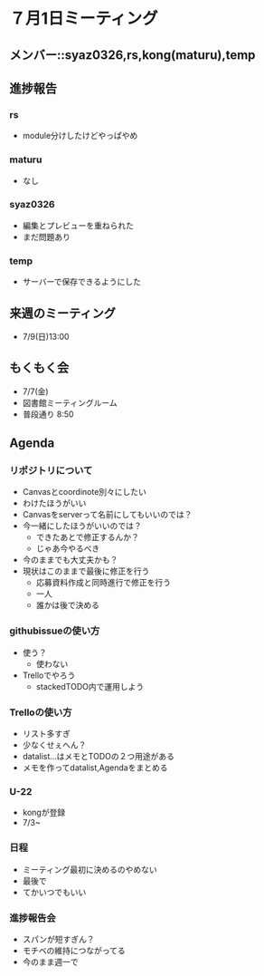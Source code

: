 # ７月1日ミーティング
## メンバー::syaz0326,rs,kong(maturu),temp

## 進捗報告
### rs
* module分けしたけどやっぱやめ

### maturu
* なし

### syaz0326
* 編集とプレビューを重ねられた
* まだ問題あり

### temp
* サーバーで保存できるようにした

## 来週のミーティング
* 7/9(日)13:00

## もくもく会
* 7/7(金)
* 図書館ミーティングルーム
* 普段通り 8:50

## Agenda
### リポジトリについて
* Canvasとcoordinote別々にしたい
* わけたほうがいい
* Canvasをserverって名前にしてもいいのでは？
* 今一緒にしたほうがいいのでは？
  * できたあとで修正するんか？
  * じゃあ今やるべき
* 今のままでも大丈夫かも？
* 現状はこのままで最後に修正を行う
  * 応募資料作成と同時進行で修正を行う
  * 一人
  * 誰かは後で決める

### githubissueの使い方
* 使う？
  * 使わない
* Trelloでやろう
  * stackedTODO内で運用しよう

### Trelloの使い方
* リスト多すぎ
* 少なくせぇへん？
* datalist...はメモとTODOの２つ用途がある
* メモを作ってdatalist,Agendaをまとめる

### U-22
* kongが登録
* 7/3~

### 日程
* ミーティング最初に決めるのやめない
* 最後で
* てかいつでもいい

### 進捗報告会
* スパンが短すぎん？
* モチベの維持につながってる
* 今のまま週一で
